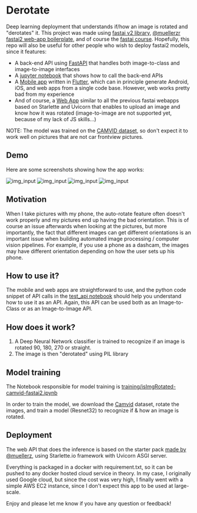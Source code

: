 # Derotate
Deep learning deployment that understands if/how an image is rotated and "derotates" it. This project was made using [fastai v2 library](https://dev.fast.ai/), [@muellerzr fastai2 web-app boilerplate](https://github.com/muellerzr/fastai2-Starlette), and of course the [fastai course](https://course.fast.ai/). Hopefully, this repo will also be useful for other people who wish to deploy fastai2 models, since it features:
* A back-end API using [FastAPI](https://fastapi.tiangolo.com/tutorial/body/) that handles both image-to-class and image-to-image interfaces
* A [jupyter notebook](test_api.ipynb) that shows how to call the back-end APIs
* A [Mobile app](https://drive.google.com/open?id=1UNQbxz8WtLMVVRjzhBN_1lzKLpgbJ504) written in [Flutter](https://github.com/flutter/flutter), which can in principle generate Android, iOS, and web apps from a single code base. However, web works pretty bad from my experience
* And of course, a [Web App](http://54.145.131.146/) similar to all the previous fastai webapps based on Starlette and Uvicorn that enables to upload an image and know how it was rotated (image-to-image are not supported yet, because of my lack of JS skills...)

NOTE: The model was trained on the [CAMVID dataset](http://mi.eng.cam.ac.uk/research/projects/VideoRec/CamVid/), so don't expect it to work well on pictures that are not car frontview pictures.

## Demo
Here are some screenshots showing how the app works:

![img_input](https://github.com/sebderhy/derotate/blob/master/images/flutter1.jpg "flutter1") 
![img_input](https://github.com/sebderhy/derotate/blob/master/images/flutter2.jpg "flutter2") 
![img_input](https://github.com/sebderhy/derotate/blob/master/images/flutter3.jpg "flutter3") 
![img_input](https://github.com/sebderhy/derotate/blob/master/images/flutter5.jpg "flutter5") 

## Motivation
When I take pictures with my phone, the auto-rotate feature often doesn't work properly and my pictures end up having the bad orientation. This is of course an issue afterwards when looking at the pictures, but more importantly, the fact that different images can get different orientations is an important issue when building automated image processing / computer vision pipelines. For example, if you use a phone as a dashcam, the images may have different orientation depending on how the user sets up his phone.

## How to use it?
The mobile and web apps are straightforward to use, and the python code snippet of API calls in the [test_api notebook](test_api.ipynb) should help you understand how to use it as an API. Again, this API can be used both as an Image-to-Class or as an Image-to-Image API.

## How does it work?
1) A Deep Neural Network classifier is trained to recognize if an image is rotated 90, 180, 270 or straight.
2) The image is then "derotated" using PIL library

## Model training

The Notebook responsible for model training is [training/isImgRotated-camvid-fastai2.ipynb](https://github.com/sebderhy/derotate/blob/master/training/isImgRotated-camvid-fastai2.ipynb)

In order to train the model, we download the [Camvid](http://mi.eng.cam.ac.uk/research/projects/VideoRec/CamVid/) dataset, rotate the images, and train a model (Resnet32) to recognize if & how an image is rotated.

## Deployment
The web API that does the inference is based on the starter pack [made by @muellerz](https://github.com/muellerzr/fastai2-Starlette), using Starlette.io framework with Uvicorn ASGI server.   

Everything is packaged in a docker with requirement.txt, so it can be pushed to any docker hosted cloud service in theory. In my case, I originally used Google cloud, but since the cost was very high, I finally went with a simple AWS EC2 instance, since I don't expect this app to be used at large-scale.

Enjoy and please let me know if you have any question or feedback!
